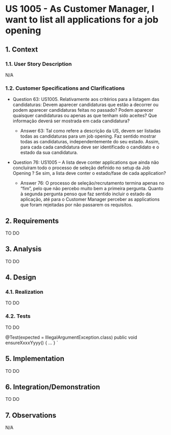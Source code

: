 # US 1005 - As Customer Manager, I want to list all applications for a job opening

## 1. Context
### 1.1. User Story Description

N/A

### 1.2. Customer Specifications and Clarifications

* Question 63: US1005. Relativamente aos critérios para a listagem das candidaturas: Devem aparecer candidaturas que estão a decorrer ou podem aparecer candidaturas feitas no passado? Podem aparecer quaisquer candidaturas ou apenas as que tenham sido aceites? Que informação deverá ser mostrada em cada candidatura?
  * Answer 63: Tal como refere a descrição da US, devem ser listadas todas as candidaturas para um job opening. Faz sentido mostrar todas as candidaturas, independentemente do seu estado. Assim, para cada cada candidatura deve ser identificado o candidato e o estado da sua candidatura.

* Question 76: US1005 – A lista deve conter applications que ainda não concluíram todo o processo de seleção definido no setup da Job Opening ? Se sim, a lista deve conter o estado/fase de cada application?
  * Answer 76: O processo de seleção/recrutamento termina apenas no “fim”, pelo que não percebo muito bem a primeira pergunta. Quanto à segunda pergunta penso que faz sentido incluir o estado da aplicação, até para o Customer Manager perceber as applications que foram rejeitadas por não passarem os requisitos.

## 2. Requirements

TO DO

## 3. Analysis

TO DO

## 4. Design

### 4.1. Realization

TO DO


### 4.2. Tests

TO DO


@Test(expected = IllegalArgumentException.class)
public void ensureXxxxYyyy() {
...
}
`


## 5. Implementation

TO DO


## 6. Integration/Demonstration

TO DO


## 7. Observations

N/A